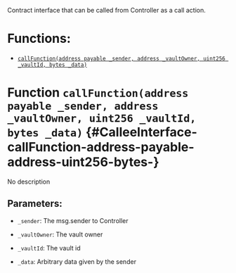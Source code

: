 Contract interface that can be called from Controller as a call action.

# Functions:

- [`callFunction(address payable _sender, address _vaultOwner, uint256 _vaultId, bytes _data)`](#CalleeInterface-callFunction-address-payable-address-uint256-bytes-)

# Function `callFunction(address payable _sender, address _vaultOwner, uint256 _vaultId, bytes _data)` {#CalleeInterface-callFunction-address-payable-address-uint256-bytes-}

No description

## Parameters:

- `_sender`: The msg.sender to Controller

- `_vaultOwner`: The vault owner

- `_vaultId`: The vault id

- `_data`: Arbitrary data given by the sender
